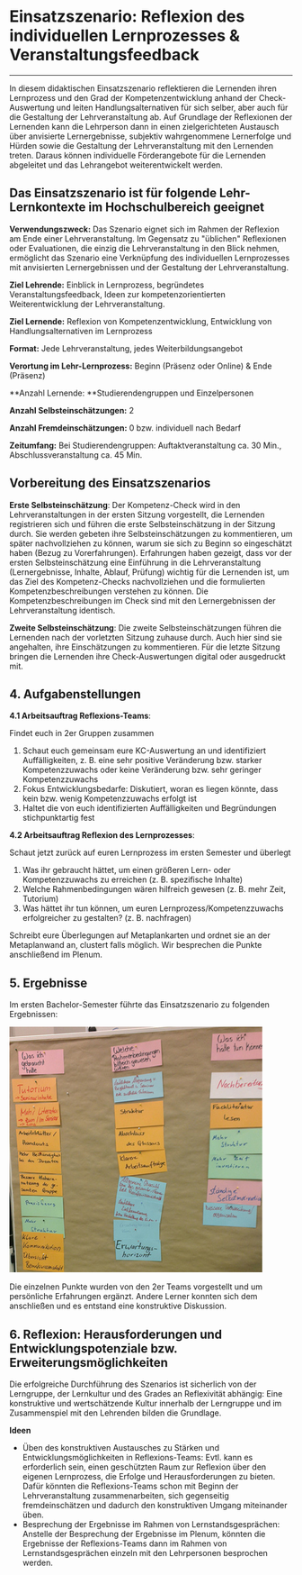 # Einsatzszenario: Reflexion des individuellen Lernprozesses & Veranstaltungsfeedback

- - -

In diesem didaktischen Einsatzszenario reflektieren die Lernenden ihren Lernprozess und den Grad der Kompetenzentwicklung anhand der Check-Auswertung und leiten Handlungsalternativen für sich selber, aber auch für die Gestaltung der Lehrveranstaltung ab. Auf Grundlage der Reflexionen der Lernenden kann die Lehrperson dann in einen zielgerichteten Austausch über anvisierte Lernergebnisse, subjektiv wahrgenommene Lernerfolge und Hürden sowie die Gestaltung der Lehrveranstaltung mit den Lernenden treten. Daraus können individuelle Förderangebote für die Lernenden abgeleitet und das Lehrangebot weiterentwickelt werden.

## Das Einsatzszenario ist für folgende Lehr-Lernkontexte im Hochschulbereich geeignet

**Verwendungszweck:** Das Szenario eignet sich im Rahmen der Reflexion am Ende einer Lehrveranstaltung. Im Gegensatz zu "üblichen" Reflexionen oder Evaluationen, die einzig die Lehrveranstaltung in den Blick nehmen, ermöglicht das Szenario eine Verknüpfung des individuellen Lernprozesses mit anvisierten Lernergebnissen und der Gestaltung der Lehrveranstaltung. 

**Ziel Lehrende:** Einblick in Lernprozess, begründetes Veranstaltungsfeedback, Ideen zur kompetenzorientierten Weiterentwicklung der Lehrveranstaltung.

**Ziel Lernende:** Reflexion von Kompetenzentwicklung, Entwicklung von Handlungsalternativen im Lernprozess

**Format:** Jede Lehrveranstaltung, jedes Weiterbildungsangebot

**Verortung im Lehr-Lernprozess:** Beginn (Präsenz oder Online) & Ende (Präsenz)

**Anzahl Lernende: **Studierendengruppen und Einzelpersonen

**Anzahl Selbsteinschätzungen:** 2

**Anzahl Fremdeinschätzungen:** 0 bzw. individuell nach Bedarf

**Zeitumfang:** Bei Studierendengruppen: Auftaktveranstaltung ca. 30 Min., Abschlussveranstaltung ca. 45 Min.


## Vorbereitung des Einsatzszenarios
**Erste Selbsteinschätzung**: Der Kompetenz-Check wird in den Lehrveranstaltungen in der ersten Sitzung vorgestellt, die Lernenden registrieren sich und führen die erste Selbsteinschätzung in der Sitzung durch. Sie werden gebeten ihre Selbsteinschätzungen zu kommentieren, um später nachvollziehen zu können, warum sie sich zu Beginn so eingeschätzt haben (Bezug zu Vorerfahrungen).
Erfahrungen haben gezeigt, dass vor der ersten Selbsteinschätzung eine Einführung in die Lehrveranstaltung (Lernergebnisse, Inhalte, Ablauf, Prüfung) wichtig für die Lernenden ist, um das Ziel des Kompetenz-Checks nachvollziehen und die formulierten Kompetenzbeschreibungen verstehen zu können. Die Kompetenzbeschreibungen im Check sind mit den Lernergebnissen der Lehrveranstaltung identisch.


**Zweite Selbsteinschätzung**: Die zweite Selbsteinschätzungen führen die Lernenden nach der vorletzten Sitzung zuhause durch. Auch hier sind sie angehalten, ihre Einschätzungen zu kommentieren. Für die letzte Sitzung bringen die Lernenden ihre Check-Auswertungen digital oder ausgedruckt mit.

## 4. Aufgabenstellungen


**4.1 Arbeitsauftrag Reflexions-Teams**:

Findet euch in 2er Gruppen zusammen

1. Schaut euch gemeinsam eure KC-Auswertung an und identifiziert Auffälligkeiten, z. B. eine sehr
positive Veränderung bzw. starker Kompetenzzuwachs oder keine Veränderung bzw. sehr geringer
Kompetenzzuwachs
2. Fokus Entwicklungsbedarfe: Diskutiert, woran es liegen könnte, dass kein bzw. wenig Kompetenzzuwachs
erfolgt ist
3. Haltet die von euch identifizierten Auffälligkeiten und Begründungen stichpunktartig fest


**4.2 Arbeitsauftrag Reflexion des Lernprozesses**:

Schaut jetzt zurück auf euren Lernprozess im ersten Semester und überlegt

1. Was ihr gebraucht hättet, um einen größeren Lern- oder Kompetenzzuwachs zu erreichen
(z. B. spezifische Inhalte)
2. Welche Rahmenbedingungen wären hilfreich gewesen (z. B. mehr Zeit, Tutorium)
3. Was hättet ihr tun können, um euren Lernprozess/Kompetenzzuwachs erfolgreicher zu
gestalten? (z. B. nachfragen)

Schreibt eure Überlegungen auf Metaplankarten und ordnet sie an der Metaplanwand an, clustert falls möglich. Wir besprechen die Punkte anschließend im Plenum.

## 5. Ergebnisse
Im ersten Bachelor-Semester führte das Einsatzszenario zu folgenden Ergebnissen:

![Ergebnisse im ersten Bachelor-Semester](media/IMAG1407.jpg)

Die einzelnen Punkte wurden von den 2er Teams vorgestellt und um persönliche Erfahrungen ergänzt. Andere Lerner konnten sich dem anschließen und es entstand eine konstruktive Diskussion.

## 6. Reflexion: Herausforderungen und Entwicklungspotenziale bzw. Erweiterungsmöglichkeiten
Die erfolgreiche Durchführung des Szenarios ist sicherlich von der Lerngruppe, der Lernkultur und des Grades an Reflexivität abhängig: Eine konstruktive und wertschätzende Kultur innerhalb der Lerngruppe und im Zusammenspiel mit den Lehrenden bilden die Grundlage. 

**Ideen**

* Üben des konstruktiven Austausches zu Stärken und Entwicklungsmöglichkeiten in Reflexions-Teams: Evtl. kann es erforderlich sein, einen geschützten Raum zur Reflexion über den eigenen Lernprozess, die Erfolge und Herausforderungen zu bieten. Dafür könnten die Reflexions-Teams schon mit Beginn der Lehrveranstaltung zusammenarbeiten, sich gegenseitig fremdeinschätzen und dadurch den konstruktiven Umgang miteinander üben. 
* Besprechung der Ergebnisse im Rahmen von Lernstandsgesprächen: Anstelle der Besprechung der Ergebnisse im Plenum, könnten die Ergebnisse der Reflexions-Teams dann im Rahmen von Lernstandsgesprächen einzeln mit den Lehrpersonen besprochen werden.
